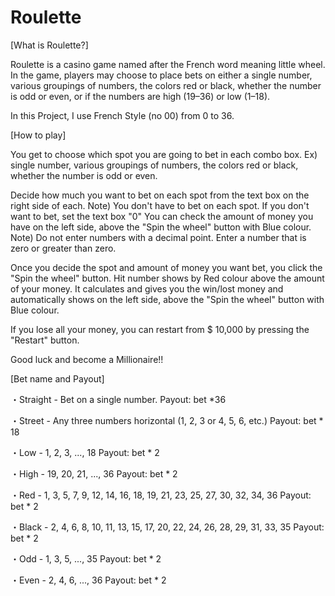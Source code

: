 # Roulette

[What is Roulette?]

Roulette is a casino game named after the French word meaning little wheel. In the game, players may choose to place bets on either a single number, various groupings of numbers, the colors red or black, whether the number is odd or even, or if the numbers are high (19–36) or low (1–18).

In this Project, I use French Style (no 00) from 0 to 36.

[How to play]

You get to choose which spot you are going to bet in each combo box. Ex) single number, various groupings of numbers, the colors red or black, whether the number is odd or even.

Decide how much you want to bet on each spot from the text box on the right side of each. Note) You don't have to bet on each spot. If you don't want to bet, set the text box "0" You can check the amount of money you have on the left side, above the "Spin the wheel" button with Blue colour.
Note) Do not enter numbers with a decimal point. Enter a number that is zero or greater than zero.

Once you decide the spot and amount of money you want bet, you click the "Spin the wheel" button. Hit number shows by Red colour above the amount of your money. It calculates and gives you the win/lost money and automatically shows on the left side, above the "Spin the wheel" button with Blue colour.

If you lose all your money, you can restart from $ 10,000 by pressing the "Restart" button.

Good luck and become a Millionaire!!

[Bet name and Payout]

・Straight - Bet on a single number. Payout: bet *36

・Street - Any three numbers horizontal (1, 2, 3 or 4, 5, 6, etc.) Payout: bet * 18

・Low - 1, 2, 3, ..., 18 Payout: bet * 2

・High - 19, 20, 21, ..., 36 Payout: bet * 2

・Red - 1, 3, 5, 7, 9, 12, 14, 16, 18, 19, 21, 23, 25, 27, 30, 32, 34, 36 Payout: bet * 2

・Black - 2, 4, 6, 8, 10, 11, 13, 15, 17, 20, 22, 24, 26, 28, 29, 31, 33, 35 Payout: bet * 2

・Odd - 1, 3, 5, ..., 35 Payout: bet * 2

・Even - 2, 4, 6, ..., 36 Payout: bet * 2
